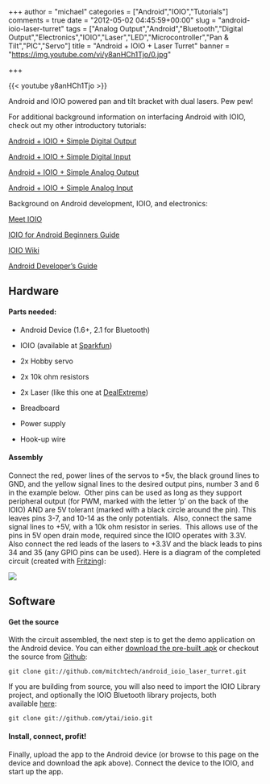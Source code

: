 +++
author = "michael"
categories = ["Android","IOIO","Tutorials"]
comments = true
date = "2012-05-02 04:45:59+00:00"
slug = "android-ioio-laser-turret"
tags = ["Analog Output","Android","Bluetooth","Digital Output","Electronics","IOIO","Laser","LED","Microcontroller","Pan &amp; Tilt","PIC","Servo"]
title = "Android + IOIO + Laser Turret"
banner = "https://img.youtube.com/vi/y8anHCh1Tjo/0.jpg"

+++

{{< youtube y8anHCh1Tjo >}}

Android and IOIO powered pan and tilt bracket with dual lasers. Pew pew!

For additional background information on interfacing Android with IOIO, check out my other introductory tutorials:

[Android + IOIO + Simple Digital Output](http://mitchtech.net/android-ioio-simple-digital-output/)

[Android + IOIO + Simple Digital Input](http://mitchtech.net/android-ioio-simple-digital-input/)

[Android + IOIO + Simple Analog Output](http://mitchtech.net/android-ioio-simple-analog-output/)

[Android + IOIO + Simple Analog Input](http://mitchtech.net/android-ioio-simple-analog-input/)

Background on Android development, IOIO, and electronics:

[Meet IOIO](http://ytai-mer.blogspot.com/2011/04/meet-ioio-io-for-android.html)

[IOIO for Android Beginners Guide](http://www.sparkfun.com/tutorials/280)

[IOIO Wiki](https://github.com/ytai/ioio/wiki)

[Android Developer’s Guide](http://developer.android.com/guide/index.html)

## Hardware

#### Parts needed:

  * Android Device (1.6+, 2.1 for Bluetooth)

  * IOIO (available at [Sparkfun](http://www.sparkfun.com/products/10748))

  * 2x Hobby servo

  * 2x 10k ohm resistors

  * 2x Laser (like this one at [DealExtreme](http://dx.com/p/6mm-5mw-red-laser-module-3-5-4-5v-13378?Utm_rid=33954493&Utm_source=affiliate))

  * Breadboard

  * Power supply

  * Hook-up wire

#### Assembly

Connect the red, power lines of the servos to +5v, the black ground lines to GND, and the yellow signal lines to the desired output pins, number 3 and 6 in the example below.  Other pins can be used as long as they support peripheral output (for PWM, marked with the letter ‘p’ on the back of the IOIO) AND are 5V tolerant (marked with a black circle around the pin). This leaves pins 3-7, and 10-14 as the only potentials.  Also, connect the same signal lines to +5V, with a 10k ohm resistor in series.  This allows use of the pins in 5V open drain mode, required since the IOIO operates with 3.3V. Also connect the red leads of the lasers to +3.3V and the black leads to pins 34 and 35 (any GPIO pins can be used). Here is a diagram of the completed circuit (created with [Fritzing](http://fritzing.org/)):

![](/img/ioio_laser_turret.png)

## Software

#### Get the source

With the circuit assembled, the next step is to get the demo application on the Android device. You can either [download the pre-built .apk](http://mitch-tech.appspot.com/ioio/IOIOLaserTurret.apk) or checkout the source from [Github](https://github.com/mitchtech/android_ioio_laser_turret):

```
git clone git://github.com/mitchtech/android_ioio_laser_turret.git
```

If you are building from source, you will also need to import the IOIO Library project, and optionally the IOIO Bluetooth library projects, both available [here](https://github.com/ytai/ioio):

```
git clone git://github.com/ytai/ioio.git
```

#### Install, connect, profit!

Finally, upload the app to the Android device (or browse to this page on the device and download the apk above). Connect the device to the IOIO, and start up the app.

